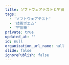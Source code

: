 ```yaml
---
title: ソフトウェアテストと宇宙
tags:
  - 'ソフトウェアテスト'
  - '技術ポエム'
  - '宇宙機'
private: true
updated_at: ''
id: null
organization_url_name: null
slide: false
ignorePublish: false
---
```

